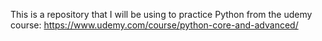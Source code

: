 This is a repository that I will be using to practice Python from the udemy course: https://www.udemy.com/course/python-core-and-advanced/
